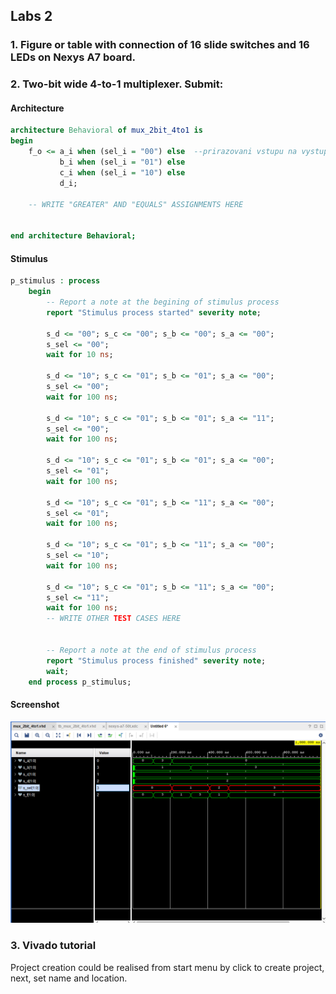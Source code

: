 ## Labs 2


### 1. Figure or table with connection of 16 slide switches and 16 LEDs on Nexys A7 board.
### 2. Two-bit wide 4-to-1 multiplexer. Submit:
#### Architecture
```vhdl
architecture Behavioral of mux_2bit_4to1 is
begin
    f_o <= a_i when (sel_i = "00") else  --prirazovani vstupu na vystup funkce
           b_i when (sel_i = "01") else
           c_i when (sel_i = "10") else
           d_i;

    -- WRITE "GREATER" AND "EQUALS" ASSIGNMENTS HERE


end architecture Behavioral;

```
#### Stimulus
```vhdl
p_stimulus : process
    begin
        -- Report a note at the begining of stimulus process
        report "Stimulus process started" severity note;

        s_d <= "00"; s_c <= "00"; s_b <= "00"; s_a <= "00"; 
        s_sel <= "00"; 
        wait for 10 ns;
        
        s_d <= "10"; s_c <= "01"; s_b <= "01"; s_a <= "00"; 
        s_sel <= "00"; 
        wait for 100 ns;
        
        s_d <= "10"; s_c <= "01"; s_b <= "01"; s_a <= "11"; 
        s_sel <= "00"; 
        wait for 100 ns; 
        
        s_d <= "10"; s_c <= "01"; s_b <= "01"; s_a <= "00"; 
        s_sel <= "01"; 
        wait for 100 ns;
        
        s_d <= "10"; s_c <= "01"; s_b <= "11"; s_a <= "00"; 
        s_sel <= "01"; 
        wait for 100 ns;
        
        s_d <= "10"; s_c <= "01"; s_b <= "11"; s_a <= "00"; 
        s_sel <= "10"; 
        wait for 100 ns;
        
        s_d <= "10"; s_c <= "01"; s_b <= "11"; s_a <= "00"; 
        s_sel <= "11"; 
        wait for 100 ns;
        -- WRITE OTHER TEST CASES HERE


        -- Report a note at the end of stimulus process
        report "Stimulus process finished" severity note;
        wait;
    end process p_stimulus;

```
#### Screenshot

![Screenshot](/Labs/03-Vivado/Images/sig.png)
### 3. Vivado tutorial
Project creation could be realised from start menu by click to create project, next, set name and location. 
